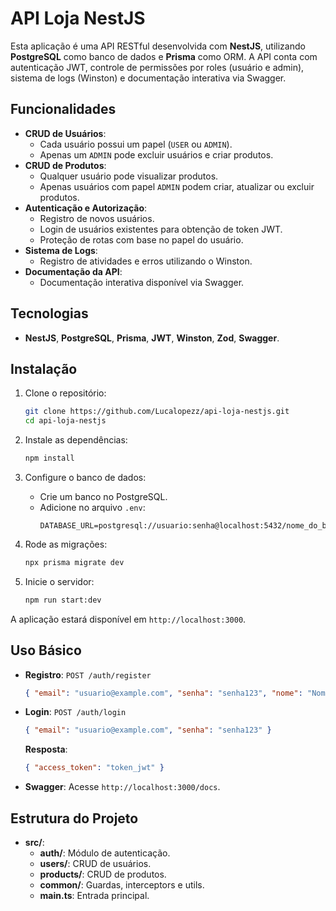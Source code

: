 # API Loja NestJS

Esta aplicação é uma API RESTful desenvolvida com **NestJS**, utilizando **PostgreSQL** como banco de dados e **Prisma** como ORM. A API conta com autenticação JWT, controle de permissões por roles (usuário e admin), sistema de logs (Winston) e documentação interativa via Swagger.

## Funcionalidades

- **CRUD de Usuários**:
  - Cada usuário possui um papel (`USER` ou `ADMIN`).
  - Apenas um `ADMIN` pode excluir usuários e criar produtos.
- **CRUD de Produtos**:
  - Qualquer usuário pode visualizar produtos.
  - Apenas usuários com papel `ADMIN` podem criar, atualizar ou excluir produtos.
- **Autenticação e Autorização**:
  - Registro de novos usuários.
  - Login de usuários existentes para obtenção de token JWT.
  - Proteção de rotas com base no papel do usuário.
- **Sistema de Logs**:
  - Registro de atividades e erros utilizando o Winston.
- **Documentação da API**:
  - Documentação interativa disponível via Swagger.

## Tecnologias

- **NestJS**, **PostgreSQL**, **Prisma**, **JWT**, **Winston**, **Zod**, **Swagger**.

## Instalação

1. Clone o repositório:
   ```bash
   git clone https://github.com/Lucalopezz/api-loja-nestjs.git
   cd api-loja-nestjs
   ```

2. Instale as dependências:
   ```bash
   npm install
   ```

3. Configure o banco de dados:
   - Crie um banco no PostgreSQL.
   - Adicione no arquivo `.env`:
     ```
     DATABASE_URL=postgresql://usuario:senha@localhost:5432/nome_do_banco
     ```

4. Rode as migrações:
   ```bash
   npx prisma migrate dev
   ```

5. Inicie o servidor:
   ```bash
   npm run start:dev
   ```

A aplicação estará disponível em `http://localhost:3000`.

## Uso Básico

- **Registro**: `POST /auth/register`
  ```json
  { "email": "usuario@example.com", "senha": "senha123", "nome": "Nome do Usuário" }
  ```

- **Login**: `POST /auth/login`
  ```json
  { "email": "usuario@example.com", "senha": "senha123" }
  ```

  **Resposta**:
  ```json
  { "access_token": "token_jwt" }
  ```

- **Swagger**: Acesse `http://localhost:3000/docs`.

## Estrutura do Projeto

- **src/**:
  - **auth/**: Módulo de autenticação.
  - **users/**: CRUD de usuários.
  - **products/**: CRUD de produtos.
  - **common/**: Guardas, interceptors e utils.
  - **main.ts**: Entrada principal.


